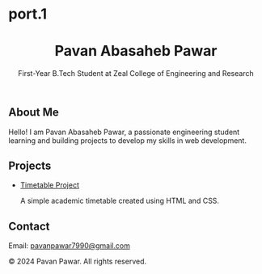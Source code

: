 # port.1
<html lang="en">
<head>
    <meta charset="UTF-8">
    <meta name="viewport" content="width=device-width, initial-scale=1.0">
    <title>Pavan Pawar Portfolio</title>
    <link rel="stylesheet" href="style.css">
</head>
<body>
    <header>
        <h1>Pavan Abasaheb Pawar</h1>
        <p>First-Year B.Tech Student at Zeal College of Engineering and Research</p>
    </header>
    <main>
        <section id="about">
            <h2>About Me</h2>
            <p>Hello! I am Pavan Abasaheb Pawar, a passionate engineering student learning and building projects to develop my skills in web development.</p>
        </section>
        <section id="projects">
            <h2>Projects</h2>
            <ul>
                <li>
                    <a href="LabTen.html" target="_blank">Timetable Project</a>
                    <p>A simple academic timetable created using HTML and CSS.</p>
                </li>
            </ul>
        </section>
        <section id="contact">
            <h2>Contact</h2>
            
  <p>Email: <a href="mailto:pavanpawar7990@gmail.com">pavanpawar7990@gmail.com</a></p>
            </p>
        </section>
    </main>
    <footer>
        <p>© 2024 Pavan Pawar. All rights reserved.</p>
    </footer>
</body>
</html>
